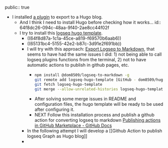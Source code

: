 public:: true

- I installed [a plugin](https://github.com/sawhney17/logseq-schrodinger) to export to a Hugo blog.
	- And I think I need to install Hugo before checking how it works...
	  id:: 64f8dc26-094c-48aa-9f40-2ae8cc44f02f
	- I try to install this [logseq hugo template](https://github.com/CharlesChiuGit/Logseq-Hugo-Template).
		- ((64f8d87a-1c1a-45ce-a819-f69570b6aab6))
		- ((65131bc4-5155-42e2-b87c-3d91e2f691bb))
		- I will try with this approach: [Export Logseq to Markdown](https://github.com/dom8509/logseq-to-markdown), that seems to have had the same issues I did: 1) not being able to call logseq plugins functions from the terminal, 2) not to have automatic actions to publish in github pages, etc.
			- ``` bash
			  npm install @dom8509/logseq-to-markdown -g
			  git remote add logseq-hugo-template [GitHub - dom8509/hugo-PaperMod: A fast, clean, responsive Hugo theme.](https://github.com/dom8509/hugo-PaperMod.git)
			  git fetch logseq-hugo-template
			  git merge --allow-unrelated-histories logseq-hugo-template/master 
			  ```
			- After  solving some merge issues in README and configuration files, the hugo template will be ready to be used after configuring it.
			- NEXT Follow this installation process and publish a github action for converting logseq to markdown [Publishing actions in GitHub Marketplace - GitHub Docs](https://docs.github.com/en/actions/creating-actions/publishing-actions-in-github-marketplace)
		- In the following attempt I will develop a [[Github Action to publish logseq Graph as Hugo blog]]
		-
